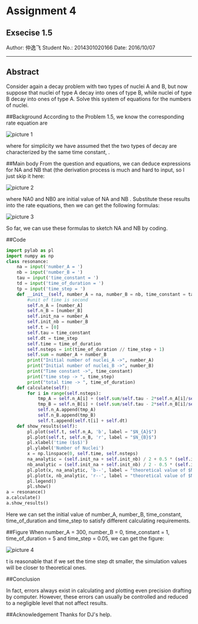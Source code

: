 # Assignment 4

## Exsecise 1.5
Author: 仲逸飞 
Student No.: 2014301020166 
Date: 2016/10/07

------

## Abstract
Consider again a decay problem with two types of nuclei A and B, but now suppose that nuclei of type A decay into ones of type B, while nuclei of type B decay into ones of type A. Solve this system of equations for the numbers of nuclei.

##Background
According to the Problem 1.5, we know the corresponding rate equation are

![picture 1](https://github.com/jsxhzyf/compuational_physics_N2014301020166/blob/master/Assignment_4/picture1.PNG)

where for simplicity we have assumed thet the two types of decay are characterized by the same time constant, .

##Main body
From the question and equations, we can deduce expressions for NA and  NB that (the derivation process is much and hard to input, so I just skip it here:

![picture 2](https://github.com/jsxhzyf/compuational_physics_N2014301020166/blob/master/Assignment_4/picture2.PNG)

where NA0 and NB0  are initial value of NA and NB . 
Substitute these results into the rate equations, then we can get the following formulas: 

![picture 3](https://github.com/jsxhzyf/compuational_physics_N2014301020166/blob/master/Assignment_4/picture3.PNG)

So far, we can use these formulas to sketch NA and NB  by coding.

##Code

```python
import pylab as pl
import numpy as np
class resonance:
    na = input('number_A = ')
    nb = input('number_B = ')
    tau = input('time_constant = ')
    td = input('time_of_duration = ')
    tp = input('time_step = ')
    def __init__(self, number_A = na, number_B = nb, time_constant = tau, time_of_duration = td, time_step = tp):
        #unit of time is second
        self.n_A = [number_A]
        self.n_B = [number_B]
        self.init_na = number_A
        self.init_nb = number_B
        self.t = [0]
        self.tau = time_constant
        self.dt = time_step
        self.time = time_of_duration
        self.nsteps = int(time_of_duration // time_step + 1)
        self.sum = number_A + number_B
        print("Initial number of nuclei_A ->", number_A)
        print("Initial number of nuclei_B ->", number_B)
        print("Time constant ->", time_constant)
        print("time step -> ", time_step)
        print("total time -> ", time_of_duration)
    def calculate(self):
        for i in range(self.nsteps):
            tmp_A = self.n_A[i] + (self.sum/self.tau - 2*self.n_A[i]/self.tau)*self.dt
            tmp_B = self.n_B[i] + (self.sum/self.tau - 2*self.n_B[i]/self.tau)*self.dt
            self.n_A.append(tmp_A)
            self.n_B.append(tmp_B)
            self.t.append(self.t[i] + self.dt)
    def show_results(self):
        pl.plot(self.t, self.n_A, 'b', label = "$N_{A}$")
        pl.plot(self.t, self.n_B, 'r', label = "$N_{B}$")
        pl.xlabel('time ($s$)')
        pl.ylabel('Number of Nuclei')
        x = np.linspace(0, self.time, self.nsteps)  
        na_analytic = (self.init_na + self.init_nb) / 2 + 0.5 * (self.init_na - self.init_nb) * np.exp(-2 / self.tau * x)
        nb_analytic = (self.init_na + self.init_nb) / 2 - 0.5 * (self.init_na - self.init_nb) * np.exp(-2 / self.tau * x)
        pl.plot(x, na_analytic, 'b--', label = "theoretical value of $N_{A}$")
        pl.plot(x, nb_analytic, 'r--', label = "theoretical value of $N_{A}$")
        pl.legend()
        pl.show()
a = resonance()
a.calculate()
a.show_results()
```

Here we can set the initial value of number_A, number_B, time_constant, time_of_duration and time_step to satisfy different calculating requirements.

##Figure
When number_A = 300, number_B = 0, time_constant = 1, time_of_duration = 5 and time_step = 0.05, we can get the figure: 

![picture 4](https://github.com/jsxhzyf/compuational_physics_N2014301020166/blob/master/Assignment_4/picture4.PNG)

t is reasonable that if we set the time step dt  smaller, the simulation values will be closer to theoretical ones.

##Conclusion

In fact, errors always exist in calculating and plotting even precision drafting by computer. However, these errors can usually be controlled and reduced to a negligible level that not affect results.

##Acknowledgement
Thanks for DJ's help.







